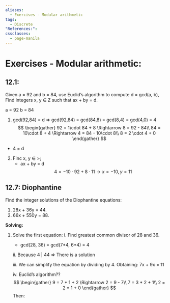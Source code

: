 ```yaml
---
aliases:
  - Exercises - Modular arithmetic
tags:
  - Discrete
"References:": 
cssclasses:
  - page-manila
---
```

# Exercises - Modular arithmetic: 
## 12.1: 
Given a = 92 and b = 84, use Euclid’s algorithm to compute d = gcd(a, b), Find integers x, y ∈ Z such that ax + by = d.

a = 92
b = 84
1. gcd(92,84) = d => gcd(92,84) = gcd(84,8) = gcd(8,4) = gcd(4,0) = 4
	$$
	\begin{gather}
	92 = 1\cdot 84 + 8 \Rightarrow 8 = 92 - 84\\
	84 = 10\cdot 8 + 4 \Rightarrow 4 = 84 - 10\cdot 8\\
	8 = 2 \cdot 4 + 0
	\end{gather}
	$$
+ 4 = d
2. Finc x, y $\in$ >; 
	+ ax + by = d
	$$
	4 = -10 \cdot 92 + 8 \cdot 11 \rightarrow x = -10, y = 11
	$$

## 12.7: Diophantine
Find the integer solutions of the Diophantine equations: 
1. 28x + 36y = 44. 
2. 66x + 550y = 88.

**Solving:**
1. Solve the first equation:
	i. Find greatest common divisor of 28 and 36. 
	+ gcd(28, 36) = gcd(7\*4, 6\*4) = 4

	ii. Because 4 | 44 => There is a solution
	
	iii. We can simplify the equation by dividing by 4. Obtaining: 7x + 9x = 11
	
	iv. Euclid’s algorithm??
	$$
		\begin{gather}
		9 = 7 * 1 + 2 \Rightarrow 2 = 9 - 7\\
		7 = 3 * 2 + 1\\
		2 = 2 * 1 + 0
		\end{gather}
	$$
		Then: 
		

   
   